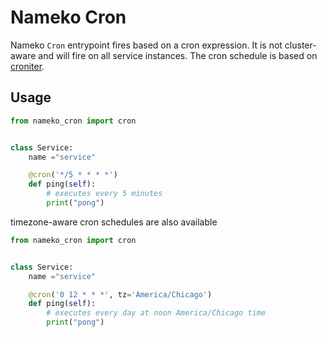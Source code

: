 # Nameko Cron

Nameko `Cron` entrypoint fires based on a cron expression. It is not cluster-aware and
will fire on all service instances. The cron schedule is based on [croniter](http://github.com/kiorky/croniter).

## Usage

```python
from nameko_cron import cron


class Service:
    name ="service"

    @cron('*/5 * * * *')
    def ping(self):
        # executes every 5 minutes
        print("pong")
```

timezone-aware cron schedules are also available

```python
from nameko_cron import cron


class Service:
    name ="service"

    @cron('0 12 * * *', tz='America/Chicago')
    def ping(self):
        # executes every day at noon America/Chicago time
        print("pong")
```
